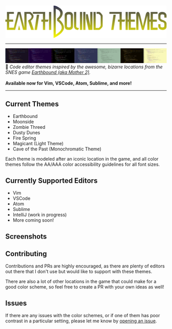 ![Earthbound Themes](images/earthbound_themes.png)
____
![Earthbound Themes Preview](images/earthbound_themes_preview.png)
:art: *Code editor themes inspired by the awesome, bizarre locations from the SNES game [Earthbound (aka Mother 2)](https://en.wikipedia.org/wiki/EarthBound).* <br><br>**Available now for Vim, VSCode, Atom, Sublime, and more!**
___
## Current Themes
- Earthbound
- Moonside
- Zombie Threed
- Dusty Dunes
- Fire Spring
- Magicant (Light Theme)
- Cave of the Past (Monochromatic Theme)

Each theme is modeled after an iconic location in the game, and all color themes follow the AA/AAA color accessibility guidelines for all font sizes.

## Currently Supported Editors
- Vim
- VSCode
- Atom
- Sublime
- IntelliJ (work in progress)
- More coming soon!

## Screenshots

## Contributing
Contributions and PRs are highly encouraged, as there are plenty of editors out there that I don't use but would like to support with these themes. 

There are also a lot of other locations in the game that could make for a good color scheme, so feel free to create a PR with your own ideas as well!

## Issues
If there are any issues with the color schemes, or if one of them has poor contrast in a particular setting, please let me know by [opening an issue](https://github.com/benbusby/earthbound-themes/issues/new).
